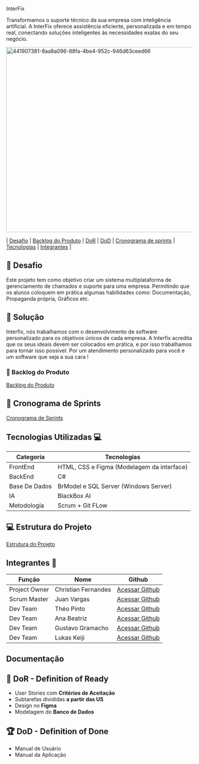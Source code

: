 InterFix

Transformamos o suporte técnico da sua empresa com inteligência artificial. A InterFix oferece assistência eficiente, personalizada e em tempo real, conectando soluções inteligentes às necessidades exatas do seu negócio.

<img width="700" height="500" alt="441907381-8aa8a096-88fa-4be4-952c-946d63ceed66" src="https://github.com/user-attachments/assets/9cb9f4b7-f167-4813-8e74-0817f62d15e8" />

  | <a href="#desafio">Desafio</a> |
  [Backlog do Produto](https://github.com/Thorphinm/InterFix/blob/main/Backlog/Backlog.md) |
  <a href="#dor">DoR</a> |
  <a href="#dod">DoD</a> |
  <a href="#sprint">Cronograma de sprints</a> |
   <a href="#tecnologia">Tecnologias</a> |
   <a href="#integrantes">Integrantes</a> |


## 🏅 Desafio <a id="desafio"></a>

Este projeto tem como objetivo criar um sistema multiplataforma de gerenciamento de chamados e suporte para uma empresa. Permitindo que os alunos coloquem em prática algumas habilidades como: Documentação, Propaganda própria, Gráficos etc.

## 🏅 Solução <a id="solucao"></a>
Interfix, nós trabalhamos com o desenvolvimento de software personalizado para os objetivos únicos de cada empresa. A Interfix acredita que os seus ideais devem ser colocados em prática, e por isso trabalhamos para tornar isso possível. Por um atendimento personalizado para você e um software que seja a sua cara !

### 📌 Backlog do Produto <a id="backlog"></a>

[Backlog do Produto](https://github.com/Thorphinm/InterFix/blob/main/Backlog/Backlog.md)

## 📅 Cronograma de Sprints <a id="sprint"></a>
[Cronograma de Sprints](https://github.com/Thorphinm/InterFix/blob/main/Scrum/CronogramaDeSprints)

## Tecnologias Utilizadas 💻 <a id="tecnologia"></a>

Categoría | Tecnologías
--------- | -------------
FrontEnd | HTML, CSS e Figma (Modelagem da interface) 
BackEnd | C#
Base De Dados | BrModel e SQL Server (Windows Server)
IA | BlackBox AI
Metodología | Scrum + Git FLow 

## 💻 Estrutura do Projeto

[Estrutura do Projeto](https://github.com/Thorphinm/InterFix/blob/main/Estrutura%20do%20Projeto)

## Integrantes 👥 <a id="integrantes"></a>

Função       | Nome                | Github                                                       |
------------ | --------------------| -------------------------------------------------------------|
Project Owner| Christian Fernandes | [Acessar Github](https://github.com/ChristianFernandesLemos) |
Scrum Master | Juan Vargas         | [Acessar Github](https://github.com/RenteriaJuan)            |
Dev Team     | Théo Pinto          | [Acessar Github](https://github.com/Thorphinm)               |
Dev Team     | Ana Beatriz         | [Acessar Github](https://github.com/Anasouza2802)            |
Dev Team     |Gustavo Gramacho     | [Acessar Github](https://github.com/gramachoo)               |
Dev Team     | Lukas Keiji         | [Acessar Github](https://github.com/Lucaskeiji)              |

## Documentação

## 🏃‍ DoR - Definition of Ready <a id="dor"></a>

* User Stories com **Critérios de Aceitação**
* Subtarefas divididas **a partir das US**
* Design no **Figma**
* Modelagem do **Banco de Dados**

 ## 🏆 DoD - Definition of Done <a id="dod"></a>

* Manual de Usuário
* Manual da Aplicação
